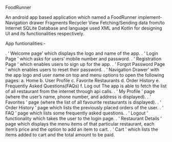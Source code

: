 FoodRunner

An android app based application which named a FoodRunner
implement-
  Navigation drawer
  Fragments
  Recycler View
  Fetching/Sending data from/to Internet
  SQLite Database
  and language used XML and Kotlin for designing UI and its functionalities respectively.

App funtionalities:-

. ‘ Welcome page’ which displays the logo and name of the app.
. ‘ Login Page ’ which asks for users’ mobile number and password.
. ‘ Registration Page ’ which enables users to sign up for the app.
. ‘ Forgot Password Page ’ which enables users to reset their password.
. ‘ Navigation Drawer’ with the app logo and user name on top and menu options to open the following pages: a. Home b. User Profile c. Favorite Restaurants d. Order History e. Frequently Asked Questions(FAQs) f. Log out
The app is able to fetch the list of all restaurant from the internet through api calls.
. ‘ My Profile ’ page (where the user’s name, phone number, and address is displayed).
. ‘ Favorites ’ page (where the list of all favourite restaurants is displayed).
. ‘ Order History ’ page which lists the previously placed orders of the user.
. ‘ FAQ ’ page which lists some frequently asked questions.
. ‘ Logout ’ functionality which takes the user to the login page.
. ‘ Restaurant Details ’ page which displays the menu items of that particular restaurant, each item’s price and the option to add an item to cart.
. ‘ Cart ’ which lists the items added to cart and the total amount to be paid.

